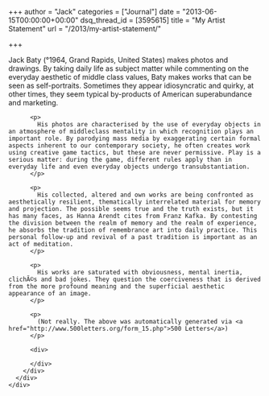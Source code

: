 +++
author = "Jack"
categories = ["Journal"]
date = "2013-06-15T00:00:00+00:00"
dsq_thread_id = [3595615]
title = "My Artist Statement"
url = "/2013/my-artist-statement/"

+++

<div>
  <div>
    <div>
      <div>
        <div>
          <p>
            Jack Baty (°1964, Grand Rapids, United States) makes photos and drawings. By taking daily life as subject matter while commenting on the everyday aesthetic of middle class values, Baty makes works that can be seen as self-portraits. Sometimes they appear idiosyncratic and quirky, at other times, they seem typical by-products of American superabundance and marketing.
          </p>
          
          <p>
            His photos are characterised by the use of everyday objects in an atmosphere of middleclass mentality in which recognition plays an important role. By parodying mass media by exaggerating certain formal aspects inherent to our contemporary society, he often creates work using creative game tactics, but these are never permissive. Play is a serious matter: during the game, different rules apply than in everyday life and even everyday objects undergo transubstantiation.
          </p>
          
          <p>
            His collected, altered and own works are being confronted as aesthetically resilient, thematically interrelated material for memory and projection. The possible seems true and the truth exists, but it has many faces, as Hanna Arendt cites from Franz Kafka. By contesting the division between the realm of memory and the realm of experience, he absorbs the tradition of remembrance art into daily practice. This personal follow-up and revival of a past tradition is important as an act of meditation.
          </p>
          
          <p>
            His works are saturated with obviousness, mental inertia, clichÃ©s and bad jokes. They question the coerciveness that is derived from the more profound meaning and the superficial aesthetic appearance of an image.
          </p>
          
          <p>
            (Not really. The above was automatically generated via <a href="http://www.500letters.org/form_15.php">500 Letters</a>) 
          </p>
          
          <div>
             
          </div>
        </div>
      </div>
    </div>
  </div>
</div>